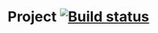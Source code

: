 # Project [![Build status](https://ci.appveyor.com/api/projects/status/6lxk2er3cksrr4to?svg=true)](https://ci.appveyor.com/project/vergsparda/ajs-unittest-task2)
